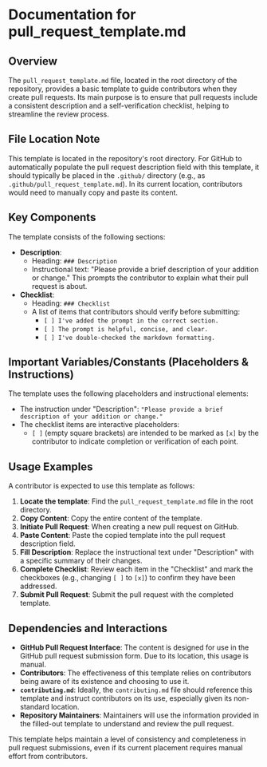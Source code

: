 # Documentation for pull_request_template.md

## Overview

The `pull_request_template.md` file, located in the root directory of the repository, provides a basic template to guide contributors when they create pull requests. Its main purpose is to ensure that pull requests include a consistent description and a self-verification checklist, helping to streamline the review process.

## File Location Note

This template is located in the repository's root directory. For GitHub to automatically populate the pull request description field with this template, it should typically be placed in the `.github/` directory (e.g., as `.github/pull_request_template.md`). In its current location, contributors would need to manually copy and paste its content.

## Key Components

The template consists of the following sections:

*   **Description**:
    *   Heading: `### Description`
    *   Instructional text: "Please provide a brief description of your addition or change." This prompts the contributor to explain what their pull request is about.
*   **Checklist**:
    *   Heading: `### Checklist`
    *   A list of items that contributors should verify before submitting:
        *   `[ ] I've added the prompt in the correct section.`
        *   `[ ] The prompt is helpful, concise, and clear.`
        *   `[ ] I've double-checked the markdown formatting.`

## Important Variables/Constants (Placeholders & Instructions)

The template uses the following placeholders and instructional elements:

*   The instruction under "Description": `"Please provide a brief description of your addition or change."`
*   The checklist items are interactive placeholders:
    *   `[ ]` (empty square brackets) are intended to be marked as `[x]` by the contributor to indicate completion or verification of each point.

## Usage Examples

A contributor is expected to use this template as follows:

1.  **Locate the template**: Find the `pull_request_template.md` file in the root directory.
2.  **Copy Content**: Copy the entire content of the template.
3.  **Initiate Pull Request**: When creating a new pull request on GitHub.
4.  **Paste Content**: Paste the copied template into the pull request description field.
5.  **Fill Description**: Replace the instructional text under "Description" with a specific summary of their changes.
6.  **Complete Checklist**: Review each item in the "Checklist" and mark the checkboxes (e.g., changing `[ ]` to `[x]`) to confirm they have been addressed.
7.  **Submit Pull Request**: Submit the pull request with the completed template.

## Dependencies and Interactions

*   **GitHub Pull Request Interface**: The content is designed for use in the GitHub pull request submission form. Due to its location, this usage is manual.
*   **Contributors**: The effectiveness of this template relies on contributors being aware of its existence and choosing to use it.
*   **`contributing.md`**: Ideally, the `contributing.md` file should reference this template and instruct contributors on its use, especially given its non-standard location.
*   **Repository Maintainers**: Maintainers will use the information provided in the filled-out template to understand and review the pull request.

This template helps maintain a level of consistency and completeness in pull request submissions, even if its current placement requires manual effort from contributors.
